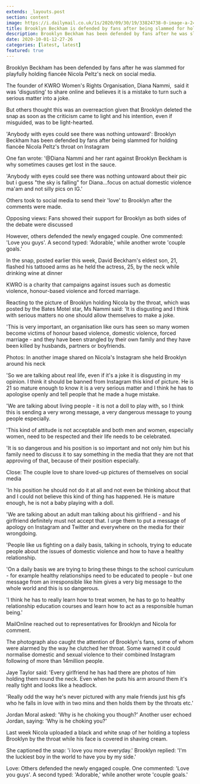 ```yaml
---
extends: _layouts.post
section: content
image: https://i.dailymail.co.uk/1s/2020/09/30/19/33824738-0-image-a-24_1601489351685.jpg 
title: Brooklyn Beckham is defended by fans after being slammed for holding fiancée Nicola Peltzs throat 
description: Brooklyn Beckham has been defended by fans after he was slammed for playfully holding fiancée Nicola Peltzs neck on social media.  
date: 2020-10-01-12-27-26 
categories: [latest, latest] 
featured: true 
--- 
```

Brooklyn Beckham has been defended by fans after he was slammed for playfully holding fiancée Nicola Peltz's neck on social media. 

The founder of KWRO Women's Rights Organisation, Diana Nammi,  said it was 'disgusting' to share online and believes it is a mistake to turn such a serious matter into a joke.

But others thought this was an overreaction given that Brooklyn deleted the snap as soon as the criticism came to light and his intention, even if misguided, was to be light-hearted. 

'Anybody with eyes could see there was nothing untoward': Brooklyn Beckham has been defended by fans after being slammed for holding fiancée Nicola Peltz's throat on Instagram

One fan wrote: '@Diana Nammi and her rant against Brooklyn Beckham is why sometimes causes get lost in the sauce. 

'Anybody with eyes could see there was nothing untoward about their pic but i guess "the sky is falling" for Diana...focus on actual domestic violence ma'am and not silly pics on IG.'

Others took to social media to send their 'love' to Brooklyn after the comments were made. 

Opposing views: Fans showed their support for Brooklyn as both sides of the debate were discussed 

However, others defended the newly engaged couple. One commented: 'Love you guys'. A second typed: 'Adorable,' while another wrote 'couple goals.' 

In the snap, posted earlier this week, David Beckham's eldest son, 21, flashed his tattooed arms as he held the actress, 25, by the neck while drinking wine at dinner 

KWRO is a charity that campaigns against issues such as domestic violence, honour-based violence and forced marriage.

Reacting to the picture of Brooklyn holding Nicola by the throat, which was posted by the Bates Motel star, Ms Nammi said: 'It is disgusting and I think with serious matters no one should allow themselves to make a joke.

'This is very important, an organisation like ours has seen so many women become victims of honour based violence, domestic violence, forced marriage - and they have been strangled by their own family and they have been killed by husbands, partners or boyfriends.

Photos: In another image shared on Nicola's Instagram she held Brooklyn around his neck

'So we are talking about real life, even if it's a joke it is disgusting in my opinion. I think it should be banned from Instagram this kind of picture. He is 21 so mature enough to know it is a very serious matter and I think he has to apologise openly and tell people that he made a huge mistake.

'We are talking about living people - it is not a doll to play with, so I think this is sending a very wrong message, a very dangerous message to young people especially.

'This kind of attitude is not acceptable and both men and women, especially women, need to be respected and their life needs to be celebrated.

'It is so dangerous and his position is so important and not only him but his family need to discuss it to say something in the media that they are not that approving of that, because of their position especially.

Close: The couple love to share loved-up pictures of themselves on social media

'In his position he should not do it at all and not even be thinking about that and I could not believe this kind of thing has happened. He is mature enough, he is not a baby playing with a doll.

'We are talking about an adult man talking about his girlfriend - and his girlfriend definitely must not accept that. I urge them to put a message of apology on Instagram and Twitter and everywhere on the media for their wrongdoing.

'People like us fighting on a daily basis, talking in schools, trying to educate people about the issues of domestic violence and how to have a healthy relationship.

'On a daily basis we are trying to bring these things to the school curriculum - for example healthy relationships need to be educated to people - but one message from an irresponsible like him gives a very big message to the whole world and this is so dangerous.

'I think he has to really learn how to treat women, he has to go to healthy relationship education courses and learn how to act as a responsible human being.'

MailOnline reached out to representatives for Brooklyn and Nicola for comment.  

The photograph also caught the attention of Brooklyn's fans, some of whom were alarmed by the way he clutched her throat. Some warned it could normalise domestic and sexual violence to their combined Instagram following of more than 14million people.

Jaye Taylor said: 'Every girlfriend he has had there are photos of him holding them round the neck. Even when he puts his arm around them it's really tight and looks like a headlock.

'Really odd the way he's never pictured with any male friends just his gfs who he falls in love with in two mins and then holds them by the throats etc.'

Jordan Moral asked: 'Why is he choking you though?' Another user echoed Jordan, saying: 'Why is he choking you?'  

Last week Nicola uploaded a black and white snap of her holding a topless Brooklyn by the throat while his face is covered in shaving cream.

She captioned the snap: 'i love you more everyday.' Brooklyn replied: 'I'm the luckiest boy in the world to have you by my side.' 

Love: Others defended the newly engaged couple. One commented: 'Love you guys'. A second typed: 'Adorable,' while another wrote 'couple goals.' 

